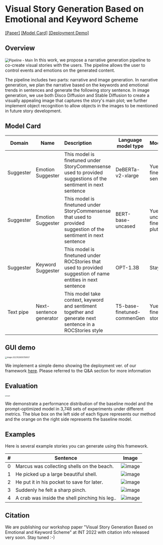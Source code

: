 # Visual Story Generation Based on Emotional and Keyword Scheme

[[Paper]]() [[Model Card]](https://huggingface.co/Yuetian) [[Deployment Demo]](http://vsg-ek.herokuapp.com/)

## Overview

<img src="https://user-images.githubusercontent.com/31975605/184089838-ad2f43d6-0294-4fe8-a4ca-fcd6e626986e.jpg" alt="Pipeline - Main" style="zoom:80%;" />
In this work, we propose a narrative generation pipeline to co-create visual stories with the users. The pipeline allows the user to control events and emotions on the generated content. 

The pipeline includes two parts: narrative and image generation. In narrative generation, we plan the narrative based on the keywords and emotional trends in sentences and generate the following story sentence. In image generation, we use both Disco Diffusion and Stable Diffusion to create a visually appealing image that captures the story's main plot; we further implement object recognition to allow objects in the images to be mentioned in future story development.

## Model Card

| Domain    | Name                    | Description                                                  | Language model type         | Model Card                                           | 🤗 link                                                       |
| --------- | ----------------------- | :----------------------------------------------------------- | --------------------------- | :--------------------------------------------------- | ------------------------------------------------------------ |
| Suggester | Emotion Suggester       | This model is finetuned under StoryCommensense used to provided suggestions of the sentiment in next sentence | DeBERTa-v2-xlarge           | Yuetian/deberta-finetuned-next-sentence-emotion      | [Hugging Face](https://huggingface.co/Yuetian/deberta-finetuned-next-sentence-emotion?text=I+like+you.+I+love+you) |
| Suggester | Emotion Suggester       | This model is finetuned under StoryCommensense that used to provided suggestion of the sentiment in next sentence | BERT-base-uncased           | Yuetian/bert-base-uncased-finetuned-plutchik-emotion | [Hugging Face](https://huggingface.co/Yuetian/bert-base-uncased-finetuned-plutchik-emotion?text=I+like+you.+I+love+you) |
| Suggester | Keyword Suggester       | This model is finetuned under ROCStories that used to provided suggestion of name entities in next sentence | OPT-1.3B                    | Stay tuned                                           | Stay tuned                                                   |
| Text pipe | Next-sentence generator | This model take context, keyword and sentiment together and generate next sentence in a ROCStories style | T5-base-finetuned-commenGen | Yuetian/T5-finetuned-storyCommonsense                | [Hugging Face](https://huggingface.co/Yuetian/T5-finetuned-storyCommonsense) |


## GUI demo

<img src="https://user-images.githubusercontent.com/31975605/198687497-3de4cc18-f135-4537-9367-d3a24f26134e.png" alt="image-20221028093158937" style="zoom:40%;" />

We implement a simple demo showing the deployment ver. of our framework [here](http://vsg-ek.herokuapp.com/). Please referred to the Q&A section for more information

## Evaluation

<img src="https://user-images.githubusercontent.com/31975605/198363095-0137ccb5-93cc-4e60-ae12-71e41d9d0e69.png" alt="result" style="zoom:30%;" />

We demonstrate a performance distribution of the baseline model and the prompt-optimized model in 3,748 sets of experiments under different metrics. The blue box on the left side of each figure represents our method and the orange on the right side represents the baseline model.

## Examples

Here is several example stories you can generate using this framework.

| #    | Sentence                                       | Image                                                        |
| ---- | ---------------------------------------------- | ------------------------------------------------------------ |
| 0    | Marcus was collecting shells on the beach.     | ![image](https://user-images.githubusercontent.com/31975605/198362031-90861c5e-49d1-48f3-8d19-ce6d289ae907.png) |
| 1    | He picked up a large beautiful shell.          | ![image](https://user-images.githubusercontent.com/31975605/198362107-087f8f70-c69f-4cdc-949d-9b4a9a639aa9.png) |
| 2    | He put it in his pocket to save for later.     | ![image](https://user-images.githubusercontent.com/31975605/198362407-e73c447e-7164-47bf-8f08-73a1a9c4c50d.png) |
| 3    | Suddenly he felt a sharp pinch.                | ![image](https://user-images.githubusercontent.com/31975605/198362444-97ae8442-2030-465b-8a01-c3792cf40b3e.png) |
| 4    | A crab was inside the shell pinching his leg.. | ![image](https://user-images.githubusercontent.com/31975605/198362481-a1d73dfa-b427-491c-9008-9f3e03b8938c.png) |

## Citation

We are publishing our workshop paper "Visual Story Generation Based on Emotional and Keyword Scheme" at INT 2022 with citation info released very soon. Stay tuned :-)
